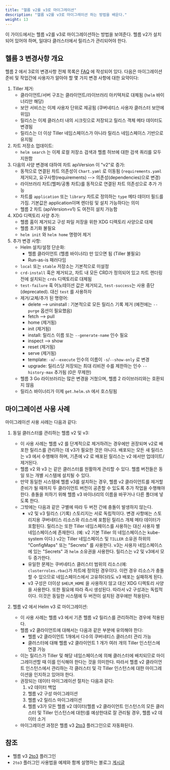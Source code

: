 ```yaml
---
title: "헬름 v2를 v3로 마이그레이션"
description: "헬름 v2를 v3로 마이그레이션 하는 방법을 배운다."
weight: 13
---
```


이 가이드에서는 헬름 v2를 v3로 마이그레이션하는 방법을 보여준다.
헬름 v2가 설치되어 있어야 하며, 일대다 클러스터에서 릴리스가 관리되어야 한다.

## 헬름 3 변경사항 개요

헬름 2 에서 3로의 변경사항 전체 목록은 [FAQ](https://v3.helm.sh/docs/faq/#changes-since-helm-2)
에 작성되어 있다. 다음은 
마이그레이션 준비 및 작업간에 사용자가 알아야 할 몇 가지 변경 사항에 
대한 요약이다:

1. Tiller 제거:
   - 클라이언트/서버 구조는 클라이언트/라이브러리 아키텍처로 대체됨 (`helm` 바이너리만
     해당)
   - 보안 서비스는 이제 사용자 단위로 제공됨 (쿠버네티스 사용자 클러스터 보안에
     위임)
   - 릴리스는 이제 클러스터 내의 시크릿으로 저장되고 릴리스 객체 메타 
     데이터도 변경됨
   - 릴리스는 더 이상 Tiller 네임스페이스가 아니라 릴리스 네임스페이스 
     기반으로 유지됨
2. 차트 저장소 업데이트:
   - `helm search` 는 이제 로컬 저장소 검색과 헬름 허브에 대한 검색 쿼리를 
     모두 지원함
3. 다음의 사양 변경에 대하여 차트 apiVersion 이 "v2"로 증가:
   - 동적으로 연결된 차트 의존성이 `Chart.yaml` 로 이동됨
     (`requirements.yaml` 제거되고, 요구사항(requirements) --> 의존성(dependencies)으로 변경)
   - 라이브러리 차트(헬퍼/공통 차트)를 동적으로 연결된 차트 
     의존성으로 추가 가능
   - 차트를 `application` 또는 `library` 차트로 
     정의하는 `type` 메타 데이터 필드를 가짐.
     기본값은 application이며 렌더링 및 설치 가능하다는 의미
   - 헬름 2 차트 (apiVersion=v1) 도 여전히 설치 가능함
4. XDG 디렉토리 사양 추가:
   - 헬름 홈이 제거되고 구성 파일 저장을 위한 XDG 디렉토리 
     사양으로 대체
   - 헬름 초기화 불필요
   - `helm init` 와 `helm home` 명령어 제거
5. 추가 변경 사항:
   - Helm 설치/설정 단순화:
     - 헬름 클라이언트 (헬름 바이너리) 만 있으면 됨 (Tiller 불필요)
     - Run-as-is 패러다임
   - `local` 또는 `stable` 저장소는 기본적으로 미설정 
   - `crd-install` 훅은 제거되고,
     차트 내 모든 CRD가 정의되어 있고 차트 렌더링 전에 설치되는
     `crds` 디렉토리로 대체됨
   - `test-failure` 훅 어노테이션 값은 제거되고, `test-success`는
     사용 중단(deprecated).  대신 `test` 를 사용하자
   - 제거/교체/추가 된 명령어:
       - delete --> uninstall : 기본적으로 모든 릴리스 기록 제거
         (예전에는 `--purge` 옵션이 필요했음)
       - fetch --> pull
       - home (제거됨)
       - init (제거됨)
       - install: 릴리스 이름 또는 `--generate-name` 인수 필요
       - inspect --> show
       - reset (제거됨)
       - serve (제거됨)
       - template: `-x`/`--execute` 인수의 이름이 `-s`/`--show-only` 로 변경
       - upgrade: 릴리스당 저장되는 최대 리비젼 수를 제한하는 인수 `--history-max` 추가됨
         (0은 무제한)
   - 헬름 3 Go 라이브러리는 많은 변경을 거쳤으며, 헬름 2 라이브러리와는
     호환되지 않음
   - 릴리스 바이너리가 이제 `get.helm.sh` 에서 호스팅됨

## 마이그레이션 사용 사례

마이그레이션 사용 사례는 다음과 같다:

1. 동일 클러스터를 관리하는 헬름 v2 및 v3:
   - 이 사용 사례는 헬름 v2 를 단계적으로 제거하려는 경우에만 권장되며 
     v2로 배포한 릴리스를 관리하는 데 v3가 필요한 것은 아니다. 
     배포되는 모든 새 릴리스는 v3 에서 수행해야 하며, 
     기존에 v2 로 배포된 릴리스는 v2 에서만 업데이트/제거된다.
   - 헬름 v2 와 v3 는 같은 클러스터를 원활하게 관리할 수 있다.
     헬름 버전들은 동일 또는 개별 시스템에 설치될 수 있다.
   - 만약 동일한 시스템에 헬름 v3를 설치하는 경우, 헬름 v2 
     클라이언트를 제거할 준비가 될 때까지 두 클라이언트 버전이 공존할 수 있도록 추가 
     작업을 수행해야 한다. 충돌을 피하기 위해 
     헬름 v3 바이너리의 이름을 바꾸거나 다른 폴더에 넣도록 한다.
   - 그밖에는 다음과 같은 구별에 따라
     두 버전 간에 충돌이 발생하지 않는다.
	 - v2 및 v3 릴리스 (기록) 스토리지는 서로 독립적이다. 변경 사항에는 
	   스토리지용 쿠버네티스 리소스와 리소스에 포함된 릴리스 개체 메타 데이터가 포함된다. 
	   릴리스는 또한 Tiller 네임스페이스를 사용하는 대신 사용자 별 네임스페이스에 존재한다. 
	   (예: v2 기본 Tiller 의 네임스페이스는 kube-system 이다.) v2는 
	   Tiller 네임스페이스 및 `TILLER` 소유권 하위의 "ConfigMaps" 
	   또는 "Secrets" 를 사용한다.
	   v3는 사용자 네임스페이스에 있는 "Secrets" 과 `helm` 소유권을 사용한다. 
	   릴리스는 v2 및 v3에서 모두 증가한다.
	 - 유일한 문제는 쿠버네티스 클러스터 범위의 
	   리소스(예: `clusterroles.rbac`)가 차트에 정의된 경우이다.
	   이런 경우 리소스가 충돌할 수 있으므로 네임스페이스에서 고유하더라도 v3 배포는 실패하게 된다.
	 - v3 구성은 더이상 `$HELM_HOME` 을 사용하지 않고 대신 XDG 디렉토리 사양을 
	   사용한다. 또한 필요에 따라 즉시 생성된다. 따라서 v2 구성과는 
	   독립적이다. 이것은 동일한 시스템에 두 버전이 
	   설치된 경우에만 적용된다.

2. 헬름 v2 에서 Helm v3 로 마이그레이션:
   - 이 사용 사례는 헬름 v3 에서 기존 헬름 v2 릴리스를 관리하려는 경우에
     적용된다.
   - 헬름 v2 클라이언트에 대해서는 다음과 같은 부분에 유의해야 한다:
     - 헬름 v2 클라이언트 1개에서 다수의 쿠버네티스 클러스터 관리 가능
     - 클러스터에 대해 헬름 v2 클라이언트 1 개가 여러 개의 Tiller 인스턴스에 연결 가능
   - 이는 릴리스가 Tiller 및 해당 네임스페이스에 의해 클러스터에 
     배치되므로 마이그레이션할 때 이를 인식해야 한다는 것을 의미한다. 
     따라서 헬름 v2 클라이언트 인스턴스에서 관리하는 각 클러스터 
     및 각 Tiller 인스턴스에 대한 마이그레이션을 인지하고 있어야 한다.
   - 권장되는 데이터 마이그레이션 절차는 다음과 같다:
     1. v2 데이터 백업
     2. 헬름 v2 구성 마이그레이션
     3. 헬름 v2 릴리스 마이그레이션
     4. 헬름 v3가 모든 헬름 v2 데이터(헬름 v2 클라이언트 인스턴스의 모든 
	    클러스터 및 Tiller 인스턴스에 대한)를 예상한대로 잘 관리될 경우, 
	    헬름 v2 데이터 소거
   - 마이그레이션 과정은 헬름 v3 [2to3](https://github.com/helm/helm-2to3) 플러그인으로
     자동화된다.

## 참조

   - 헬름 v3 [2to3](https://github.com/helm/helm-2to3) 플러그인
   - `2to3` 플러그인 사용법을 예제와 함께 설명하는
     블로그 [게시글](https://helm.sh/blog/migrate-from-helm-v2-to-helm-v3/)
	 
